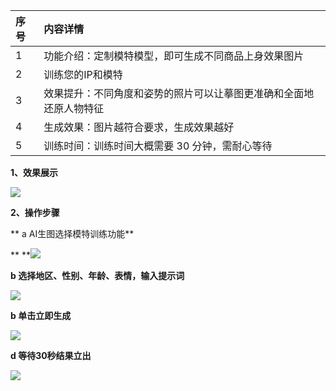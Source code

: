 | **序号** | **内容详情** |
| :--- | :--- |
| 1 | 功能介绍：定制模特模型，即可生成不同商品上身效果图片 |
| 2 | 训练您的IP和模特 |
| 3 | 效果提升：不同角度和姿势的照片可以让摹图更准确和全面地还原人物特征 |
| 4 | 生成效果：图片越符合要求，生成效果越好 |
| 5 | 训练时间：训练时间大概需要 30 分钟，需耐心等待 |


**1、效果展示**

![](https://cdn.nlark.com/yuque/0/2024/png/12434197/1730863850708-225c78ce-abb8-4fe3-b81d-996be44fb53a.png)

**2、操作步骤**

**   a AI生图选择模特训练功能**

**    **![](https://cdn.nlark.com/yuque/0/2024/png/12434197/1730863919769-d2490476-9f0b-4ab0-9d24-eb6ae48c8e02.png)

   **b 选择地区、性别、年龄、表情，输入提示词**

![](https://cdn.nlark.com/yuque/0/2024/png/12434197/1730864055387-32a71528-4947-4776-a433-c7674ab4a9b5.png)

  **b 单击立即生成**

![](https://cdn.nlark.com/yuque/0/2024/png/12434197/1730864079031-cbd7c719-db89-4683-b42b-19e02a774c38.png)

  **d 等待30秒结果立出**

![](https://cdn.nlark.com/yuque/0/2024/png/12434197/1730864121155-58a8d2ea-7cbb-411f-8adf-77d20279995d.png)

